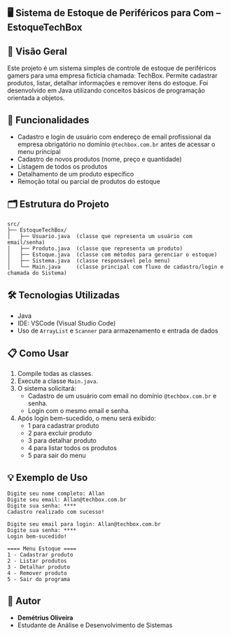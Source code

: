 ## 🖥️ Sistema de Estoque de Periféricos para Com – EstoqueTechBox

## 📄 Visão Geral
Este projeto é um sistema simples de controle de estoque de periféricos gamers para uma empresa fictícia chamada: TechBox. Permite cadastrar produtos, listar, detalhar informações e remover itens do estoque. Foi desenvolvido em Java utilizando conceitos básicos de programação orientada a objetos.

## 🚀 Funcionalidades
- Cadastro e login de usuário com endereço de email profissional da empresa obrigatório no domínio `@techbox.com.br` antes de acessar o menu principal
- Cadastro de novos produtos (nome, preço e quantidade)
- Listagem de todos os produtos
- Detalhamento de um produto específico
- Remoção total ou parcial de produtos do estoque


## 🗂️ Estrutura do Projeto
```
src/
├── EstoqueTechBox/
│   ├── Usuario.java  (classe que representa um usuário com email/senha)
│   ├── Produto.java  (classe que representa um produto)
│   ├── Estoque.java  (classe com métodos para gerenciar o estoque)
│   ├── Sistema.java  (classe responsável pelo menu)
│   └── Main.java     (classe principal com fluxo de cadastro/login e chamada do Sistema)
```

## 🛠️ Tecnologias Utilizadas
- Java 
- IDE: VSCode (Visual Studio Code)
- Uso de `ArrayList` e `Scanner` para armazenamento e entrada de dados

## 📋 Como Usar
1. Compile todas as classes.
2. Execute a classe `Main.java`.
3. O sistema solicitará:
   - Cadastro de um usuário com email no domínio `@techbox.com.br` e senha.
   - Login com o mesmo email e senha.
4. Após login bem-sucedido, o menu será exibido:
   - 1 para cadastrar produto
   - 2 para excluir produto
   - 3 para detalhar produto
   - 4 para listar todos os produtos
   - 5 para sair do menu

## 💡 Exemplo de Uso
```
Digite seu nome completo: Allan
Digite seu email: Allan@techbox.com.br
Digite sua senha: ****
Cadastro realizado com sucesso!

Digite seu email para login: Allan@techbox.com.br
Digite sua senha: ****
Login bem-sucedido!

==== Menu Estoque ====
1 - Cadastrar produto
2 - Listar produtos
3 - Detalhar produto
4 - Remover produto
5 - Sair do programa
```

## 👤 Autor
- **Demétrius Oliveira**
- Estudante de Análise e Desenvolvimento de Sistemas
